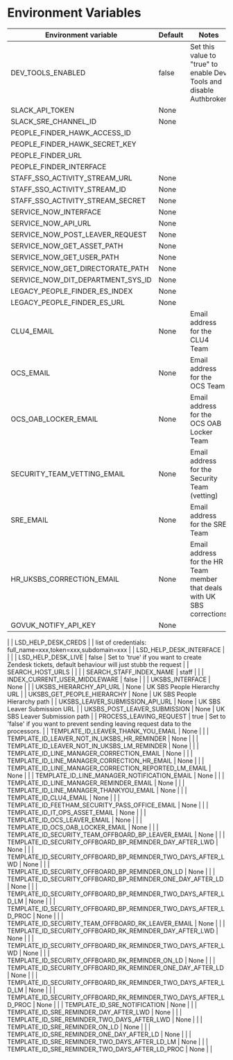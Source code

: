 # Environment Variables

| Environment variable                                             | Default                                    | Notes                                                                                              |
| ---------------------------------                                | ------------------------------------------ | ---------------------------------                                                                  |
| DEV_TOOLS_ENABLED                                                | false                                      | Set this value to "true" to enable Dev Tools and disable Authbroker                                |
| SLACK_API_TOKEN                                                  | None                                       |                                                                                                    |
| SLACK_SRE_CHANNEL_ID                                             | None                                       |                                                                                                    |
| PEOPLE_FINDER_HAWK_ACCESS_ID                                     |                                            |                                                                                                    |
| PEOPLE_FINDER_HAWK_SECRET_KEY                                    |                                            |                                                                                                    |
| PEOPLE_FINDER_URL                                                |                                            |                                                                                                    |
| PEOPLE_FINDER_INTERFACE                                          |                                            |                                                                                                    |
| STAFF_SSO_ACTIVITY_STREAM_URL                                    | None                                       |                                                                                                    |
| STAFF_SSO_ACTIVITY_STREAM_ID                                     | None                                       |                                                                                                    |
| STAFF_SSO_ACTIVITY_STREAM_SECRET                                 | None                                       |                                                                                                    |
| SERVICE_NOW_INTERFACE                                            | None                                       |                                                                                                    |
| SERVICE_NOW_API_URL                                              | None                                       |                                                                                                    |
| SERVICE_NOW_POST_LEAVER_REQUEST                                  | None                                       |                                                                                                    |
| SERVICE_NOW_GET_ASSET_PATH                                       | None                                       |                                                                                                    |
| SERVICE_NOW_GET_USER_PATH                                        | None                                       |                                                                                                    |
| SERVICE_NOW_GET_DIRECTORATE_PATH                                 | None                                       |                                                                                                    |
| SERVICE_NOW_DIT_DEPARTMENT_SYS_ID                                | None                                       |                                                                                                    |
| LEGACY_PEOPLE_FINDER_ES_INDEX                                    | None                                       |                                                                                                    |
| LEGACY_PEOPLE_FINDER_ES_URL                                      | None                                       |                                                                                                    |
| CLU4_EMAIL                                                       | None                                       | Email address for the CLU4 Team                                                                    |
| OCS_EMAIL                                                        | None                                       | Email address for the OCS Team                                                                     |
| OCS_OAB_LOCKER_EMAIL                                             | None                                       | Email address for the OCS OAB Locker Team                                                          |
| SECURITY_TEAM_VETTING_EMAIL                                      | None                                       | Email address for the Security Team (vetting)                                                               |
| SRE_EMAIL                                                        | None                                       | Email address for the SRE Team                                                                     |
| HR_UKSBS_CORRECTION_EMAIL                                        | None                                       | Email address for the HR Team member that deals with UK SBS corrections                            |
| GOVUK_NOTIFY_API_KEY                                             | None                                       |                                                                                                    |
|
| LSD_HELP_DESK_CREDS                                                |                                            | list of credentials: full_name=xxx,token=xxx,subdomain=xxx                                                                                                   |
| LSD_HELP_DESK_INTERFACE                                            |                                            |                                                                                                    |
| LSD_HELP_DESK_LIVE                                                 | false                                      | Set to 'true' if you want to create Zendesk tickets, default behaviour will just stubb the request |
| SEARCH_HOST_URLS                                                 |                                            |                                                                                                    |
| SEARCH_STAFF_INDEX_NAME                                          | staff                                      |                                                                                                    |
| INDEX_CURRENT_USER_MIDDLEWARE                                    | false                                      |                                                                                                    |
| UKSBS_INTERFACE                                                  | None                                       |                                                                                                    |
| UKSBS_HIERARCHY_API_URL                                          | None                                       | UK SBS People Hierarchy URL                                                                        |
| UKSBS_GET_PEOPLE_HIERARCHY                                       | None                                       | UK SBS People Hierarchy path                                                                       |
| UKSBS_LEAVER_SUBMISSION_API_URL                                  | None                                       | UK SBS Leaver Submission URL                                                                       |
| UKSBS_POST_LEAVER_SUBMISSION                                     | None                                       | UK SBS Leaver Submission path                                                                      |
| PROCESS_LEAVING_REQUEST                                          | true                                       | Set to 'false' if you want to prevent sending leaving request data to the processors.              |
| TEMPLATE_ID_LEAVER_THANK_YOU_EMAIL                               | None                                       |                                                                                                    |
| TEMPLATE_ID_LEAVER_NOT_IN_UKSBS_HR_REMINDER                      | None                                       |                                                                                                    |
| TEMPLATE_ID_LEAVER_NOT_IN_UKSBS_LM_REMINDER                      | None                                       |                                                                                                    |
| TEMPLATE_ID_LINE_MANAGER_CORRECTION_EMAIL                        | None                                       |                                                                                                    |
| TEMPLATE_ID_LINE_MANAGER_CORRECTION_HR_EMAIL                     | None                                       |                                                                                                    |
| TEMPLATE_ID_LINE_MANAGER_CORRECTION_REPORTED_LM_EMAIL            | None                                       |                                                                                                    |
| TEMPLATE_ID_LINE_MANAGER_NOTIFICATION_EMAIL                      | None                                       |                                                                                                    |
| TEMPLATE_ID_LINE_MANAGER_REMINDER_EMAIL                          | None                                       |                                                                                                    |
| TEMPLATE_ID_LINE_MANAGER_THANKYOU_EMAIL                          | None                                       |                                                                                                    |
| TEMPLATE_ID_CLU4_EMAIL                                           | None                                       |                                                                                                    |
| TEMPLATE_ID_FEETHAM_SECURITY_PASS_OFFICE_EMAIL                   | None                                       |                                                                                                    |
| TEMPLATE_ID_IT_OPS_ASSET_EMAIL                                   | None                                       |                                                                                                    |
| TEMPLATE_ID_OCS_LEAVER_EMAIL                                     | None                                       |                                                                                                    |
| TEMPLATE_ID_OCS_OAB_LOCKER_EMAIL                                 | None                                       |                                                                                                    |
| TEMPLATE_ID_SECURITY_TEAM_OFFBOARD_BP_LEAVER_EMAIL               | None                                       |                                                                                                    |
| TEMPLATE_ID_SECURITY_OFFBOARD_BP_REMINDER_DAY_AFTER_LWD          | None                                       |                                                                                                    |
| TEMPLATE_ID_SECURITY_OFFBOARD_BP_REMINDER_TWO_DAYS_AFTER_LWD     | None                                       |                                                                                                    |
| TEMPLATE_ID_SECURITY_OFFBOARD_BP_REMINDER_ON_LD                  | None                                       |                                                                                                    |
| TEMPLATE_ID_SECURITY_OFFBOARD_BP_REMINDER_ONE_DAY_AFTER_LD       | None                                       |                                                                                                    |
| TEMPLATE_ID_SECURITY_OFFBOARD_BP_REMINDER_TWO_DAYS_AFTER_LD_LM   | None                                       |                                                                                                    |
| TEMPLATE_ID_SECURITY_OFFBOARD_BP_REMINDER_TWO_DAYS_AFTER_LD_PROC | None                                       |                                                                                                    |
| TEMPLATE_ID_SECURITY_TEAM_OFFBOARD_RK_LEAVER_EMAIL               | None                                       |                                                                                                    |
| TEMPLATE_ID_SECURITY_OFFBOARD_RK_REMINDER_DAY_AFTER_LWD          | None                                       |                                                                                                    |
| TEMPLATE_ID_SECURITY_OFFBOARD_RK_REMINDER_TWO_DAYS_AFTER_LWD     | None                                       |                                                                                                    |
| TEMPLATE_ID_SECURITY_OFFBOARD_RK_REMINDER_ON_LD                  | None                                       |                                                                                                    |
| TEMPLATE_ID_SECURITY_OFFBOARD_RK_REMINDER_ONE_DAY_AFTER_LD       | None                                       |                                                                                                    |
| TEMPLATE_ID_SECURITY_OFFBOARD_RK_REMINDER_TWO_DAYS_AFTER_LD_LM   | None                                       |                                                                                                    |
| TEMPLATE_ID_SECURITY_OFFBOARD_RK_REMINDER_TWO_DAYS_AFTER_LD_PROC | None                                       |                                                                                                    |
| TEMPLATE_ID_SRE_NOTIFICATION                                     | None                                       |                                                                                                    |
| TEMPLATE_ID_SRE_REMINDER_DAY_AFTER_LWD                           | None                                       |                                                                                                    |
| TEMPLATE_ID_SRE_REMINDER_TWO_DAYS_AFTER_LWD                      | None                                       |                                                                                                    |
| TEMPLATE_ID_SRE_REMINDER_ON_LD                                   | None                                       |                                                                                                    |
| TEMPLATE_ID_SRE_REMINDER_ONE_DAY_AFTER_LD                        | None                                       |                                                                                                    |
| TEMPLATE_ID_SRE_REMINDER_TWO_DAYS_AFTER_LD_LM                    | None                                       |                                                                                                    |
| TEMPLATE_ID_SRE_REMINDER_TWO_DAYS_AFTER_LD_PROC                  | None                                       |                                                                                                    |
